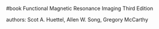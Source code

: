 #book 
Functional Magnetic Resonance Imaging Third Edition

authors: Scot A. Huettel, Allen W. Song, Gregory McCarthy